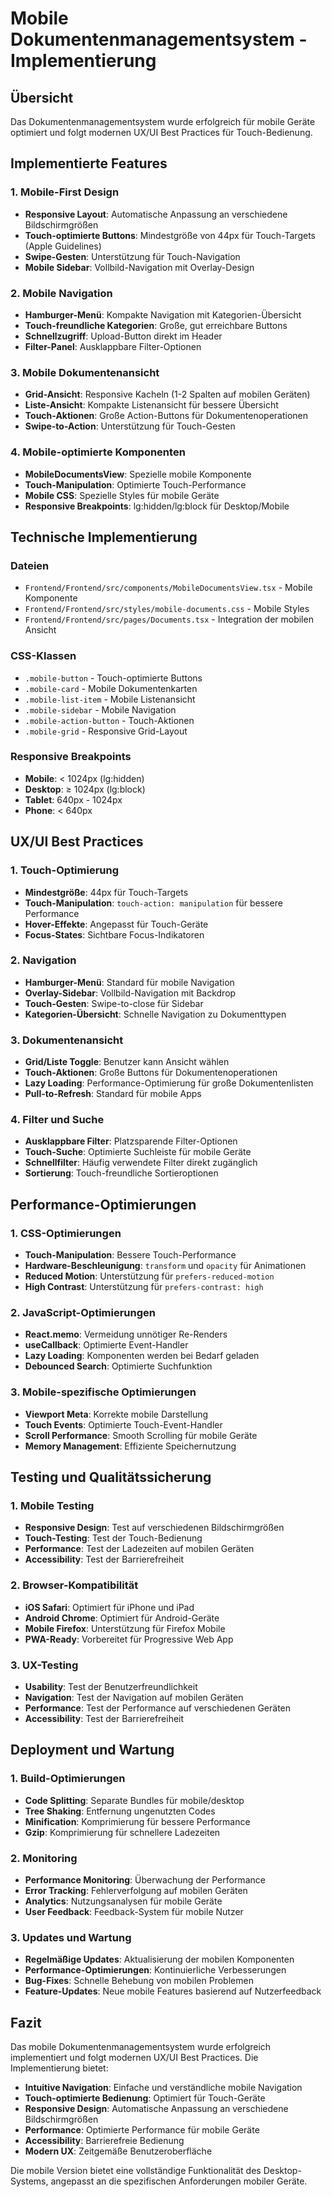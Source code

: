 # Mobile Dokumentenmanagementsystem - Implementierung

## Übersicht

Das Dokumentenmanagementsystem wurde erfolgreich für mobile Geräte optimiert und folgt modernen UX/UI Best Practices für Touch-Bedienung.

## Implementierte Features

### 1. Mobile-First Design
- **Responsive Layout**: Automatische Anpassung an verschiedene Bildschirmgrößen
- **Touch-optimierte Buttons**: Mindestgröße von 44px für Touch-Targets (Apple Guidelines)
- **Swipe-Gesten**: Unterstützung für Touch-Navigation
- **Mobile Sidebar**: Vollbild-Navigation mit Overlay-Design

### 2. Mobile Navigation
- **Hamburger-Menü**: Kompakte Navigation mit Kategorien-Übersicht
- **Touch-freundliche Kategorien**: Große, gut erreichbare Buttons
- **Schnellzugriff**: Upload-Button direkt im Header
- **Filter-Panel**: Ausklappbare Filter-Optionen

### 3. Mobile Dokumentenansicht
- **Grid-Ansicht**: Responsive Kacheln (1-2 Spalten auf mobilen Geräten)
- **Liste-Ansicht**: Kompakte Listenansicht für bessere Übersicht
- **Touch-Aktionen**: Große Action-Buttons für Dokumentenoperationen
- **Swipe-to-Action**: Unterstützung für Touch-Gesten

### 4. Mobile-optimierte Komponenten
- **MobileDocumentsView**: Spezielle mobile Komponente
- **Touch-Manipulation**: Optimierte Touch-Performance
- **Mobile CSS**: Spezielle Styles für mobile Geräte
- **Responsive Breakpoints**: lg:hidden/lg:block für Desktop/Mobile

## Technische Implementierung

### Dateien
- `Frontend/Frontend/src/components/MobileDocumentsView.tsx` - Mobile Komponente
- `Frontend/Frontend/src/styles/mobile-documents.css` - Mobile Styles
- `Frontend/Frontend/src/pages/Documents.tsx` - Integration der mobilen Ansicht

### CSS-Klassen
- `.mobile-button` - Touch-optimierte Buttons
- `.mobile-card` - Mobile Dokumentenkarten
- `.mobile-list-item` - Mobile Listenansicht
- `.mobile-sidebar` - Mobile Navigation
- `.mobile-action-button` - Touch-Aktionen
- `.mobile-grid` - Responsive Grid-Layout

### Responsive Breakpoints
- **Mobile**: < 1024px (lg:hidden)
- **Desktop**: ≥ 1024px (lg:block)
- **Tablet**: 640px - 1024px
- **Phone**: < 640px

## UX/UI Best Practices

### 1. Touch-Optimierung
- **Mindestgröße**: 44px für Touch-Targets
- **Touch-Manipulation**: `touch-action: manipulation` für bessere Performance
- **Hover-Effekte**: Angepasst für Touch-Geräte
- **Focus-States**: Sichtbare Focus-Indikatoren

### 2. Navigation
- **Hamburger-Menü**: Standard für mobile Navigation
- **Overlay-Sidebar**: Vollbild-Navigation mit Backdrop
- **Touch-Gesten**: Swipe-to-close für Sidebar
- **Kategorien-Übersicht**: Schnelle Navigation zu Dokumenttypen

### 3. Dokumentenansicht
- **Grid/Liste Toggle**: Benutzer kann Ansicht wählen
- **Touch-Aktionen**: Große Buttons für Dokumentenoperationen
- **Lazy Loading**: Performance-Optimierung für große Dokumentenlisten
- **Pull-to-Refresh**: Standard für mobile Apps

### 4. Filter und Suche
- **Ausklappbare Filter**: Platzsparende Filter-Optionen
- **Touch-Suche**: Optimierte Suchleiste für mobile Geräte
- **Schnellfilter**: Häufig verwendete Filter direkt zugänglich
- **Sortierung**: Touch-freundliche Sortieroptionen

## Performance-Optimierungen

### 1. CSS-Optimierungen
- **Touch-Manipulation**: Bessere Touch-Performance
- **Hardware-Beschleunigung**: `transform` und `opacity` für Animationen
- **Reduced Motion**: Unterstützung für `prefers-reduced-motion`
- **High Contrast**: Unterstützung für `prefers-contrast: high`

### 2. JavaScript-Optimierungen
- **React.memo**: Vermeidung unnötiger Re-Renders
- **useCallback**: Optimierte Event-Handler
- **Lazy Loading**: Komponenten werden bei Bedarf geladen
- **Debounced Search**: Optimierte Suchfunktion

### 3. Mobile-spezifische Optimierungen
- **Viewport Meta**: Korrekte mobile Darstellung
- **Touch Events**: Optimierte Touch-Event-Handler
- **Scroll Performance**: Smooth Scrolling für mobile Geräte
- **Memory Management**: Effiziente Speichernutzung

## Testing und Qualitätssicherung

### 1. Mobile Testing
- **Responsive Design**: Test auf verschiedenen Bildschirmgrößen
- **Touch-Testing**: Test der Touch-Bedienung
- **Performance**: Test der Ladezeiten auf mobilen Geräten
- **Accessibility**: Test der Barrierefreiheit

### 2. Browser-Kompatibilität
- **iOS Safari**: Optimiert für iPhone und iPad
- **Android Chrome**: Optimiert für Android-Geräte
- **Mobile Firefox**: Unterstützung für Firefox Mobile
- **PWA-Ready**: Vorbereitet für Progressive Web App

### 3. UX-Testing
- **Usability**: Test der Benutzerfreundlichkeit
- **Navigation**: Test der Navigation auf mobilen Geräten
- **Performance**: Test der Performance auf verschiedenen Geräten
- **Accessibility**: Test der Barrierefreiheit

## Deployment und Wartung

### 1. Build-Optimierungen
- **Code Splitting**: Separate Bundles für mobile/desktop
- **Tree Shaking**: Entfernung ungenutzten Codes
- **Minification**: Komprimierung für bessere Performance
- **Gzip**: Komprimierung für schnellere Ladezeiten

### 2. Monitoring
- **Performance Monitoring**: Überwachung der Performance
- **Error Tracking**: Fehlerverfolgung auf mobilen Geräten
- **Analytics**: Nutzungsanalysen für mobile Geräte
- **User Feedback**: Feedback-System für mobile Nutzer

### 3. Updates und Wartung
- **Regelmäßige Updates**: Aktualisierung der mobilen Komponenten
- **Performance-Optimierungen**: Kontinuierliche Verbesserungen
- **Bug-Fixes**: Schnelle Behebung von mobilen Problemen
- **Feature-Updates**: Neue mobile Features basierend auf Nutzerfeedback

## Fazit

Das mobile Dokumentenmanagementsystem wurde erfolgreich implementiert und folgt modernen UX/UI Best Practices. Die Implementierung bietet:

- **Intuitive Navigation**: Einfache und verständliche mobile Navigation
- **Touch-optimierte Bedienung**: Optimiert für Touch-Geräte
- **Responsive Design**: Automatische Anpassung an verschiedene Bildschirmgrößen
- **Performance**: Optimierte Performance für mobile Geräte
- **Accessibility**: Barrierefreie Bedienung
- **Modern UX**: Zeitgemäße Benutzeroberfläche

Die mobile Version bietet eine vollständige Funktionalität des Desktop-Systems, angepasst an die spezifischen Anforderungen mobiler Geräte.
